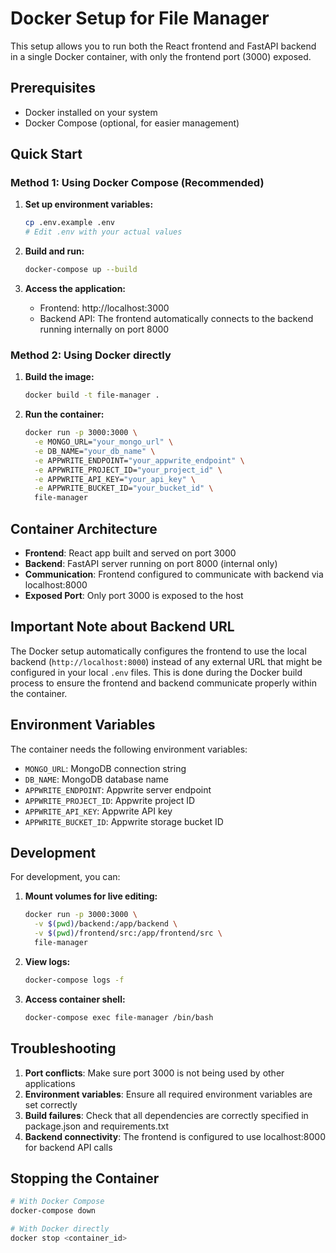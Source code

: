 # Docker Setup for File Manager

This setup allows you to run both the React frontend and FastAPI backend in a single Docker container, with only the frontend port (3000) exposed.

## Prerequisites

- Docker installed on your system
- Docker Compose (optional, for easier management)

## Quick Start

### Method 1: Using Docker Compose (Recommended)

1. **Set up environment variables:**
   ```bash
   cp .env.example .env
   # Edit .env with your actual values
   ```

2. **Build and run:**
   ```bash
   docker-compose up --build
   ```

3. **Access the application:**
   - Frontend: http://localhost:3000
   - Backend API: The frontend automatically connects to the backend running internally on port 8000

### Method 2: Using Docker directly

1. **Build the image:**
   ```bash
   docker build -t file-manager .
   ```

2. **Run the container:**
   ```bash
   docker run -p 3000:3000 \
     -e MONGO_URL="your_mongo_url" \
     -e DB_NAME="your_db_name" \
     -e APPWRITE_ENDPOINT="your_appwrite_endpoint" \
     -e APPWRITE_PROJECT_ID="your_project_id" \
     -e APPWRITE_API_KEY="your_api_key" \
     -e APPWRITE_BUCKET_ID="your_bucket_id" \
     file-manager
   ```

## Container Architecture

- **Frontend**: React app built and served on port 3000
- **Backend**: FastAPI server running on port 8000 (internal only)
- **Communication**: Frontend configured to communicate with backend via localhost:8000
- **Exposed Port**: Only port 3000 is exposed to the host

## Important Note about Backend URL

The Docker setup automatically configures the frontend to use the local backend (`http://localhost:8000`) instead of any external URL that might be configured in your local `.env` files. This is done during the Docker build process to ensure the frontend and backend communicate properly within the container.

## Environment Variables

The container needs the following environment variables:

- `MONGO_URL`: MongoDB connection string
- `DB_NAME`: MongoDB database name
- `APPWRITE_ENDPOINT`: Appwrite server endpoint
- `APPWRITE_PROJECT_ID`: Appwrite project ID
- `APPWRITE_API_KEY`: Appwrite API key
- `APPWRITE_BUCKET_ID`: Appwrite storage bucket ID

## Development

For development, you can:

1. **Mount volumes for live editing:**
   ```bash
   docker run -p 3000:3000 \
     -v $(pwd)/backend:/app/backend \
     -v $(pwd)/frontend/src:/app/frontend/src \
     file-manager
   ```

2. **View logs:**
   ```bash
   docker-compose logs -f
   ```

3. **Access container shell:**
   ```bash
   docker-compose exec file-manager /bin/bash
   ```

## Troubleshooting

1. **Port conflicts**: Make sure port 3000 is not being used by other applications
2. **Environment variables**: Ensure all required environment variables are set correctly
3. **Build failures**: Check that all dependencies are correctly specified in package.json and requirements.txt
4. **Backend connectivity**: The frontend is configured to use localhost:8000 for backend API calls

## Stopping the Container

```bash
# With Docker Compose
docker-compose down

# With Docker directly
docker stop <container_id>
```
